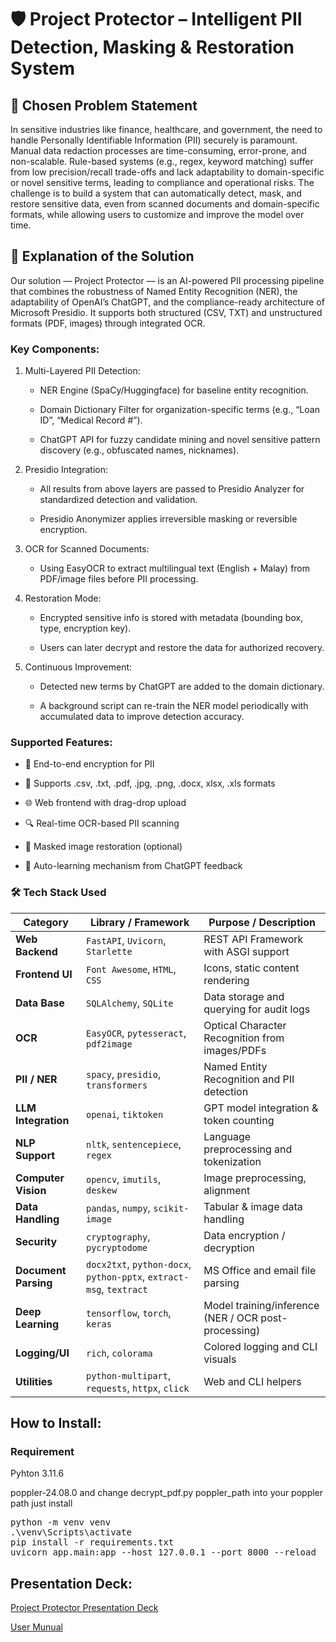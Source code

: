 # 🛡️ Project Protector – Intelligent PII Detection, Masking & Restoration System

## 🧩 Chosen Problem Statement

In sensitive industries like finance, healthcare, and government, the need to handle Personally Identifiable Information (PII) securely is paramount. Manual data redaction processes are time-consuming, error-prone, and non-scalable. Rule-based systems (e.g., regex, keyword matching) suffer from low precision/recall trade-offs and lack adaptability to domain-specific or novel sensitive terms, leading to compliance and operational risks. The challenge is to build a system that can automatically detect, mask, and restore sensitive data, even from scanned documents and domain-specific formats, while allowing users to customize and improve the model over time.

## 🧠 Explanation of the Solution

Our solution — Project Protector — is an AI-powered PII processing pipeline that combines the robustness of Named Entity Recognition (NER), the adaptability of OpenAI’s ChatGPT, and the compliance-ready architecture of Microsoft Presidio. It supports both structured (CSV, TXT) and unstructured formats (PDF, images) through integrated OCR.

### Key Components:
1. Multi-Layered PII Detection:

	- NER Engine (SpaCy/Huggingface) for baseline entity recognition.

	- Domain Dictionary Filter for organization-specific terms (e.g., “Loan ID”, “Medical Record #”).

	- ChatGPT API for fuzzy candidate mining and novel sensitive pattern discovery (e.g., obfuscated names, nicknames).

2. Presidio Integration:

	- All results from above layers are passed to Presidio Analyzer for standardized detection and validation.

	- Presidio Anonymizer applies irreversible masking or reversible encryption.

3. OCR for Scanned Documents:

	- Using EasyOCR to extract multilingual text (English + Malay) from PDF/image files before PII processing.

4. Restoration Mode:

	- Encrypted sensitive info is stored with metadata (bounding box, type, encryption key).

	- Users can later decrypt and restore the data for authorized recovery.

5. Continuous Improvement:

	- Detected new terms by ChatGPT are added to the domain dictionary.

	- A background script can re-train the NER model periodically with accumulated data to improve detection accuracy.

### Supported Features:
- 🔐 End-to-end encryption for PII

- 🧾 Supports .csv, .txt, .pdf, .jpg, .png, .docx, xlsx, .xls formats

- 🌐 Web frontend with drag-drop upload

- 🔍 Real-time OCR-based PII scanning

- 🔄 Masked image restoration (optional)

- 🧠 Auto-learning mechanism from ChatGPT feedback

### 🛠️ Tech Stack Used

| Category             | Library / Framework                                                 | Purpose / Description                                |
| -------------------- | ------------------------------------------------------------------- | ---------------------------------------------------- |
| **Web Backend**      | `FastAPI`, `Uvicorn`, `Starlette`                                   | REST API Framework with ASGI support                 |
| **Frontend UI**      | `Font Awesome`, `HTML`, `CSS`                                       | Icons, static content rendering                      |
| **Data Base**        | `SQLAlchemy`, `SQLite`                                              | Data storage and querying for audit logs     	    |
| **OCR**              | `EasyOCR`, `pytesseract`, `pdf2image`                               | Optical Character Recognition from images/PDFs       |
| **PII / NER**        | `spacy`, `presidio`, `transformers`                                 | Named Entity Recognition and PII detection           |
| **LLM Integration**  | `openai`, `tiktoken`                                                | GPT model integration & token counting               |
| **NLP Support**      | `nltk`, `sentencepiece`, `regex`                                    | Language preprocessing and tokenization              |
| **Computer Vision**  | `opencv`, `imutils`, `deskew`                                       | Image preprocessing, alignment                       |
| **Data Handling**    | `pandas`, `numpy`, `scikit-image`                                   | Tabular & image data handling                        |
| **Security**         | `cryptography`, `pycryptodome`                                      | Data encryption / decryption                         |
| **Document Parsing** | `docx2txt`, `python-docx`, `python-pptx`, `extract-msg`, `textract` | MS Office and email file parsing                     |
| **Deep Learning**    | `tensorflow`, `torch`, `keras`                                      | Model training/inference (NER / OCR post-processing) |
| **Logging/UI**       | `rich`, `colorama`                                                  | Colored logging and CLI visuals                      |
| **Utilities**        | `python-multipart`, `requests`, `httpx`, `click`                    | Web and CLI helpers                                  |

## How to Install:

### Requirement 
Pyhton 3.11.6

poppler-24.08.0 and change decrypt_pdf.py poppler_path into your poppler path just install

<pre>
python -m venv venv
.\venv\Scripts\activate
pip install -r requirements.txt
uvicorn app.main:app --host 127.0.0.1 --port 8000 --reload
</pre>


## Presentation Deck:

[Project Protector Presentation Deck](https://www.canva.com/design/DAGub40Ie78/bGUAwjYC5osyRcr6vmW8Og/edit?utm_content=DAGub40Ie78&utm_campaign=designshare&utm_medium=link2&utm_source=sharebutton)

[User Munual](https://www.canva.com/design/DAGwCao0VeY/57P8u3J6Q6zVJcSqZAS9aw/edit?utm_content=DAGwCao0VeY&utm_campaign=designshare&utm_medium=link2&utm_source=sharebutton)
